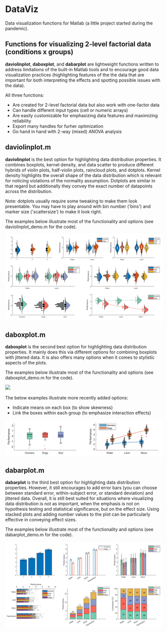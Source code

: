 # DataViz

Data visualization functions for Matlab (a little project started during the pandemic).

## Functions for visualizing 2-level factorial data (conditions x groups)

**daviolinplot**, **daboxplot**, and **dabarplot** are lightweight functions written to address limitations of the built-in Matlab tools and to encourage good data visualization practices (highlighting features of the the data that are important for both interpreting the effects and spotting possible issues with the data). 

All three functions: 
- Are created for 2-level factorial data but also work with one-factor data
- Can handle different input types (cell or numeric arrays)
- Are easily customizable for emphasizing data features and maximizing reliability
- Export many handles for furher optimization
- Go hand in hand with 2-way (mixed) ANOVA analysis

## daviolinplot.m 

**daviolinplot** is the best option for highlighitng data distribution properties. It combines boxplots, kernel density, and data scatter to produce different hybrids of violin plots, half-violin plots, raincloud plots, and dotplots. Kernel density highlights the overall shape of the data distribution which is relevant for noticing violations of the normality assumption. Dotplots are similar in that regard but additionally they convey the exact number of datapoints across the distribution. 

Note: dotplots usually require some tweaking to make them look presentable. You may have to play around with bin number ('bins') and marker size ('scattersize') to make it look right.

The examples below illustrate most of the functionality and options (see daviolinplot_demo.m for the code).

![](daviolinplot/daviolinplot_examples.png)


## daboxplot.m

**daboxplot** is the second best option for highlighting data distribution properties. It mainly does this via different options for combining boxplots with jittered data. It is also offers many options when it comes to stylistic aspects of the plots.

The examples below illustrate most of the functionality and options (see daboxplot_demo.m for the code).

![](daboxplot/daboxplot_examples.png)

The below examples illustrate more recently added options:
- Indicate means on each box (to show skewness)
- Link the boxes within each group (to emphasize interaction effects)

![](daboxplot/daboxplot_examples2.png)


## dabarplot.m

**dabarplot** is the third best option for highlighting data distribution properties. However, it still encourages to add error bars (you can choose between standard error, within-subject error, or standard deviation) and jittered data. Overall, it is still best suited for situations where visualizing data distribution is not as important, when the emphasis is not on hypothesis testing and statistical significance, but on the effect size. Using stacked plots and adding number values to the plot can be particularly effective in conveying effect sizes. 

The examples below illustrate most of the functionality and options (see dabarplot_demo.m for the code).

![](dabarplot/dabarplot_examples.png)
